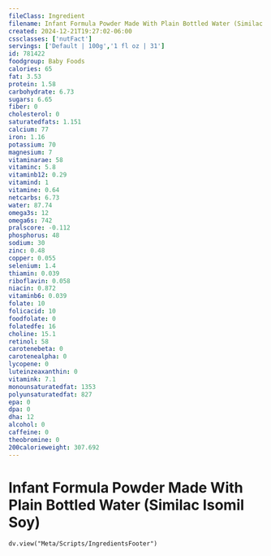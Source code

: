 ```yaml
---
fileClass: Ingredient
filename: Infant Formula Powder Made With Plain Bottled Water (Similac Isomil Soy)
created: 2024-12-21T19:27:02-06:00
cssclasses: ['nutFact']
servings: ['Default | 100g','1 fl oz | 31']
id: 781422
foodgroup: Baby Foods
calories: 65
fat: 3.53
protein: 1.58
carbohydrate: 6.73
sugars: 6.65
fiber: 0
cholesterol: 0
saturatedfats: 1.151
calcium: 77
iron: 1.16
potassium: 70
magnesium: 7
vitaminarae: 58
vitaminc: 5.8
vitaminb12: 0.29
vitamind: 1
vitamine: 0.64
netcarbs: 6.73
water: 87.74
omega3s: 12
omega6s: 742
pralscore: -0.112
phosphorus: 48
sodium: 30
zinc: 0.48
copper: 0.055
selenium: 1.4
thiamin: 0.039
riboflavin: 0.058
niacin: 0.872
vitaminb6: 0.039
folate: 10
folicacid: 10
foodfolate: 0
folatedfe: 16
choline: 15.1
retinol: 58
carotenebeta: 0
carotenealpha: 0
lycopene: 0
luteinzeaxanthin: 0
vitamink: 7.1
monounsaturatedfat: 1353
polyunsaturatedfat: 827
epa: 0
dpa: 0
dha: 12
alcohol: 0
caffeine: 0
theobromine: 0
200calorieweight: 307.692
---
```


# Infant Formula Powder Made With Plain Bottled Water (Similac Isomil Soy)

```dataviewjs
dv.view("Meta/Scripts/IngredientsFooter")
```